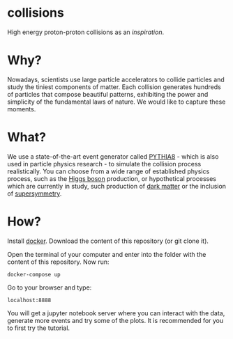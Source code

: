 # collisions
High energy proton-proton collisions as an *inspiration*. 

# Why?
Nowadays, scientists use large particle accelerators to collide particles and study the tiniest components of matter. Each collision generates hundreds of particles that compose beautiful patterns, exhibiting the power and simplicity of the fundamental laws of nature. We would like to capture these moments.

# What?
We use a state-of-the-art event generator called [PYTHIA8](http://home.thep.lu.se/~torbjorn/Pythia.html) - which is also used in particle physics research - to simulate the collision process realistically. You can choose from a wide range of established physics process, such as the [Higgs boson](https://en.wikipedia.org/wiki/Higgs_boson) production, or hypothetical processes which are currently in study, such production of [dark matter](https://en.wikipedia.org/wiki/Dark_matter) or the inclusion of [supersymmetry](https://en.wikipedia.org/wiki/Supersymmetry).

# How?
Install [docker](https://www.docker.com/products/docker-desktop). Download the content of this repository (or git clone it).

Open the terminal of your computer and enter into the folder with the content of this repository. Now run:

    docker-compose up

Go to your browser and type:

    localhost:8888

You will get a jupyter notebook server where you can interact with the data, generate more events and try some of the plots. It is recommended for you to first try the tutorial.


